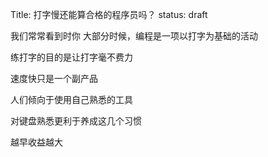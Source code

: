 Title: 打字慢还能算合格的程序员吗？
status: draft

我们常常看到时你
大部分时候，编程是一项以打字为基础的活动

练打字的目的是让打字毫不费力

速度快只是一个副产品

人们倾向于使用自己熟悉的工具

对键盘熟悉更利于养成这几个习惯


越早收益越大